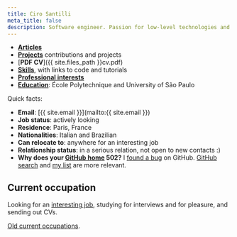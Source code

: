 ```yaml
---
title: Ciro Santilli
meta_title: false
description: Software engineer. Passion for low-level technologies and educational applications.
---
```


- [**Articles**](articles)
- [**Projects**](projects) contributions and projects
- [**PDF CV**]({{ site.files_path }}cv.pdf)
- [**Skills**](skills), with links to code and tutorials
- [**Professional interests**](interests)
- [**Education**](education): École Polytechnique and University of São Paulo

Quick facts:

- **Email**: [{{ site.email }}](mailto:{{ site.email }})
- **Job status**: actively looking
- **Residence**: Paris, France
- **Nationalities**: Italian and Brazilian
- **Can relocate to**: anywhere for an interesting job
- **Relationship status**: in a serious relation, not open to new contacts :)
- **Why does your [GitHub home](https://github.com/cirosantilli) 502?** I [found a bug](http://stackoverflow.com/a/27742165/895245) on GitHub. [GitHub search](https://github.com/search?utf8=%E2%9C%93&q=user%3Acirosantilli+&type=Repositories&ref=searchresults) and [my list](/projects) are more relevant.

## Current occupation

Looking for an [interesting job](interests), studying for interviews and for pleasure, and sending out CVs.

[Old current occupations](old-current).
